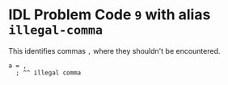 # IDL Problem Code `9` with alias `illegal-comma`

<!--@include: ./severity/execution_error.md-->

This identifies commas `,` where they shouldn't be encountered.

```idl
a = ,
  ; ^^ illegal comma
```
